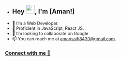 - ## Hey <img src="https://github.com/TheDudeThatCode/TheDudeThatCode/blob/master/Assets/Hi.gif" width="29">, I'm [Aman!]
- 👀 I’m a Web Developer.
- 🌱 Proficient in JavaScript, React JS.
- 💞️ I’m looking to collaborate on Google
- 📫 You can reach me at amansaifi8430@gmail.com.
### [Connect with me 💬](https://www.linkedin.com/in/amanalisaifi2000/)
